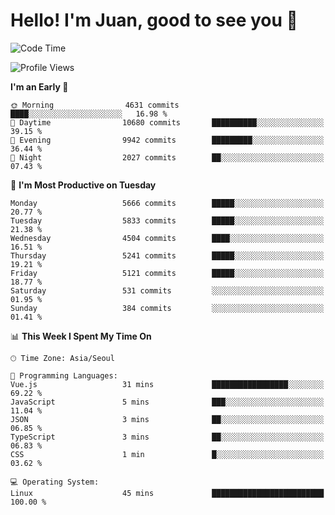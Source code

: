# Hello! I'm Juan, good to see you 👋

<!--
**Y-k-Y/Y-k-Y** is a ✨ _special_ ✨ repository because its `README.md` (this file) appears on your GitHub profile.

Here are some ideas to get you started:

- 🔭 I’m currently working on ...
- 🌱 I’m currently learning ...
- 👯 I’m looking to collaborate on ...
- 🤔 I’m looking for help with ...
- 💬 Ask me about ...
- 📫 How to reach me: ...
- 😄 Pronouns: ...
- ⚡ Fun fact: ...
-->
<!--
![Profile views](https://gpvc.arturio.dev/Y-k-Y)

[![Omid Nikrah StackOverflow](https://github-readme-stackoverflow.vercel.app/?userID=9517076)](https://stackoverflow.com/users/9517076/i-have-10-fingers)
-->

<!--START_SECTION:waka-->
![Code Time](http://img.shields.io/badge/Code%20Time-1%2C816%20hrs%2021%20mins-blue)

![Profile Views](http://img.shields.io/badge/Profile%20Views-0-blue)

**I'm an Early 🐤** 

```text
🌞 Morning                4631 commits        ████░░░░░░░░░░░░░░░░░░░░░   16.98 % 
🌆 Daytime                10680 commits       ██████████░░░░░░░░░░░░░░░   39.15 % 
🌃 Evening                9942 commits        █████████░░░░░░░░░░░░░░░░   36.44 % 
🌙 Night                  2027 commits        ██░░░░░░░░░░░░░░░░░░░░░░░   07.43 % 
```
📅 **I'm Most Productive on Tuesday** 

```text
Monday                   5666 commits        █████░░░░░░░░░░░░░░░░░░░░   20.77 % 
Tuesday                  5833 commits        █████░░░░░░░░░░░░░░░░░░░░   21.38 % 
Wednesday                4504 commits        ████░░░░░░░░░░░░░░░░░░░░░   16.51 % 
Thursday                 5241 commits        █████░░░░░░░░░░░░░░░░░░░░   19.21 % 
Friday                   5121 commits        █████░░░░░░░░░░░░░░░░░░░░   18.77 % 
Saturday                 531 commits         ░░░░░░░░░░░░░░░░░░░░░░░░░   01.95 % 
Sunday                   384 commits         ░░░░░░░░░░░░░░░░░░░░░░░░░   01.41 % 
```


📊 **This Week I Spent My Time On** 

```text
🕑︎ Time Zone: Asia/Seoul

💬 Programming Languages: 
Vue.js                   31 mins             █████████████████░░░░░░░░   69.22 % 
JavaScript               5 mins              ███░░░░░░░░░░░░░░░░░░░░░░   11.04 % 
JSON                     3 mins              ██░░░░░░░░░░░░░░░░░░░░░░░   06.85 % 
TypeScript               3 mins              ██░░░░░░░░░░░░░░░░░░░░░░░   06.83 % 
CSS                      1 min               █░░░░░░░░░░░░░░░░░░░░░░░░   03.62 % 

💻 Operating System: 
Linux                    45 mins             █████████████████████████   100.00 % 
```


<!--END_SECTION:waka-->
